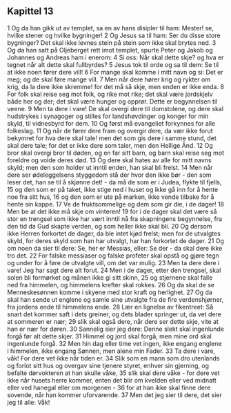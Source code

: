 ## Kapittel 13

1 Og da han gikk ut av templet, sa en av hans disipler til ham: Mester! se, hvilke stener og hvilke bygninger!
2 Og Jesus sa til ham: Ser du disse store bygninger? Det skal ikke levnes stein på stein som ikke skal brytes ned.
3 Og da han satt på Oljeberget rett imot templet, spurte Peter og Jakob og Johannes og Andreas ham i enerom:
4 Si oss: Når skal dette skje? og hva er tegnet når alt dette skal fullbyrdes?
5 Jesus tok til orde og sa til dem: Se til at ikke noen fører dere vill!
6 For mange skal komme i mitt navn og si: Det er meg; og de skal føre mange vill.
7 Men når dere hører krig og rykter om krig, da la dere ikke skremme! for det må så skje, men enden er ikke enda.
8 For folk skal reise seg mot folk, og rike mot rike; det skal være jordskjelv både her og der; det skal være hunger og opprør. Dette er begynnelsen til veene.
9 Men ta dere i vare! De skal overgi dere til domstolene, og dere skal hudstrykes i synagoger og stilles for landshøvdinger og konger for min skyld, til vidnesbyrd for dem.
10 Og først må evangeliet forkynnes for alle folkeslag.
11 Og når de fører dere fram og overgir dere, da vær ikke forut bekymret for hva dere skal tale! men det som gis dere i samme stund, det skal dere tale; for det er ikke dere som taler, men den Hellige Ånd.
12 Og bror skal overgi bror til døden, og en far sitt barn, og barn skal reise seg mot foreldre og volde deres død.
13 Og dere skal hates av alle for mitt navns skyld; men den som holder ut inntil enden, han skal bli frelst.
14 Men når dere ser ødeleggelsens styggedom stå der hvor den ikke bør - den som leser det, han se til å skjønne det! - da må de som er i Judea, flykte til fjells,
15 og den som er på taket, ikke stige ned i huset og ikke gå inn for å hente noe fra sitt hus,
16 og den som er ute på marken, ikke vende tilbake for å hente sin kappe.
17 Ve de fruktsommelige og dem som gir die, i de dager!
18 Men be at det ikke må skje om vinteren!
19 for i de dager skal det være så stor en trengsel som ikke har vært inntil nå fra skapningens begynnelse, fra den tid da Gud skapte verden, og som heller ikke skal bli.
20 Og dersom ikke Herren forkortet de dager, da ble intet kjød frelst; men for de utvalgtes skyld, for deres skyld som han har utvalgt, har han forkortet de dager.
21 Og om noen da sier til dere: Se, her er Messias, eller: Se der - da skal dere ikke tro det.
22 For falske messiaser og falske profeter skal opstå og gjøre tegn og under for å føre de utvalgte vill, om det var mulig.
23 Men ta dere dere i vare! Jeg har sagt dere alt forut.
24 Men i de dager, etter den trengsel, skal solen bli formørket og månen ikke gi sitt skinn,
25 og stjernene skal falle ned fra himmelen, og himmelens krefter skal rokkes.
26 Og da skal de se Menneskesønnen komme i skyene med stor kraft og herlighet.
27 Og da skal han sende ut englene og samle sine utvalgte fra de fire verdenshjørner, fra jordens ende til himmelens ende.
28 Lær en lignelse av fikentreet: Så snart det kommer saft i dets greiner, og dets blader springer ut, da vet dere at sommeren er nær;
29 slik skal også dere, når dere ser dette skje, vite at han er nær for døren.
30 Sannelig sier jeg dere: Denne slekt skal ingenlunde forgå før alt dette skjer.
31 Himmel og jord skal forgå, men mine ord skal ingenlunde forgå.
32 Men hin dag eller time vet ingen, ikke engang englene i himmelen, ikke engang Sønnen, men alene min Fader.
33 Ta dere i vare, våk! For dere vet ikke når tiden er.
34 Slik som en mann som dro utenlands og forlot sitt hus og overgav sine tjenere styret, enhver sin gjerning, og befalte dørvokteren at han skulle våke,
35 slik skal dere våke - for dere vet ikke når husets herre kommer, enten det blir om kvelden eller ved midnatt eller ved hanegal eller om morgenen -
36 for at han ikke skal finne dere sovende, når han kommer uforvarende.
37 Men det jeg sier til dere, det sier jeg til alle: Våk!
